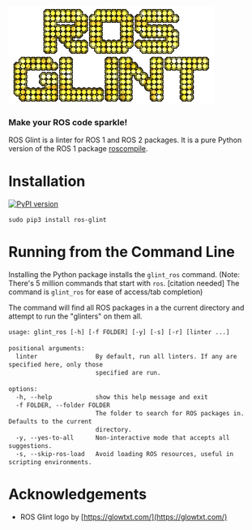 ![ROS Glint animated logo](logo.gif)

### Make your ROS code sparkle!

ROS Glint is a linter for ROS 1 and ROS 2 packages.
It is a pure Python version of the ROS 1 package [roscompile](https://github.com/DLu/roscompile/blob/main/roscompile/README.md).

# Installation

[![PyPI version](https://badge.fury.io/py/ros-glint.svg)](https://badge.fury.io/py/ros-glint)

    sudo pip3 install ros-glint

# Running from the Command Line

Installing the Python package installs the `glint_ros` command. (Note: There's 5 million commands that start with `ros`. [citation needed] The command is `glint_ros` for ease of access/tab completion)

The command will find all ROS packages in a the current directory and attempt to run the "glinters" on them all.

```
usage: glint_ros [-h] [-f FOLDER] [-y] [-s] [-r] [linter ...]

positional arguments:
  linter                By default, run all linters. If any are specified here, only those
                        specified are run.

options:
  -h, --help            show this help message and exit
  -f FOLDER, --folder FOLDER
                        The folder to search for ROS packages in. Defaults to the current
                        directory.
  -y, --yes-to-all      Non-interactive mode that accepts all suggestions.
  -s, --skip-ros-load   Avoid loading ROS resources, useful in scripting environments.
```

# Acknowledgements
 * ROS Glint logo by [https://glowtxt.com/](https://glowtxt.com/)
